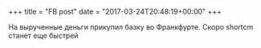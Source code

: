 +++
title = "FB post"
date = "2017-03-24T20:48:19+00:00"
+++

На вырученные деньги прикупил базку во Франкфурте. Скоро shortcm станет еще быстрей



